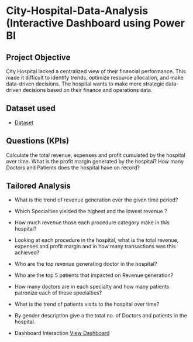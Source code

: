 # City-Hospital-Data-Analysis (Interactive Dashboard using Power BI
## Project Objective
City Hospital lacked a centralized view of their financial performance. This made it difficult to identify trends, optimize resource allocation, and make data-driven decisions. The hospital wants to make more strategic data-driven decisions based on their finance and operations data.

## Dataset used
- <a href="https://github.com/Osato240/POWER-BI-DASHBOARD/blob/main/Hospital%20Transactions%20Data.xlsx">Dataset</a>

## Questions (KPIs)
 Calculate the total revenue, expenses and profit cumulated by the hospital over time.
 What is the profit margin generated by the hospital?
 How many Doctors and Patients does the hospital have on record?

 ## Tailored Analysis
- What is the trend of revenue generation over the given time period?
- Which Specialties yielded the highest and the lowest revenue ? 
- How much revenue those each procedure category make in this hospital?
- Looking at each procedure in the hospital, what is the total revenue, expenses and profit margin and in how many transactions was this achieved?
- Who are the top revenue generating doctor in the hospital?
- Who are the top 5 patients that impacted on Revenue generation?
- How many doctors are in each specialty and how many patients patronize each of these specialties?
- What is the trend of patients visits to the hospital over time?
- By gender description give a the total no. of Doctors and patients in the hospital.

- Dashboard Interaction <a href="">View Dashboard</a>

 
